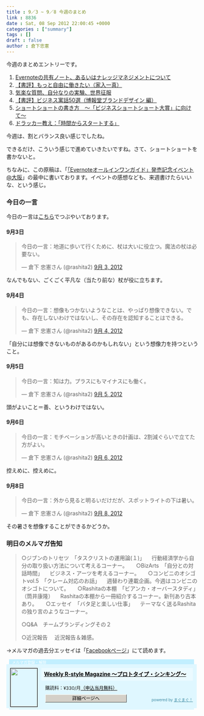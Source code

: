 ```yaml
---
title : 9／3 ~ 9／8 今週のまとめ
link : 8836
date : Sat, 08 Sep 2012 22:00:45 +0000
categories : ["summary"]
tags : []
draft : false
author : 倉下忠憲
---
```


今週のまとめエントリーです。

<ol>
<li><a href="https://rashita.net/blog/?p=8810">Evernoteの共有ノート、あるいはナレッジマネジメントについて</a></li>
<li><a href="https://rashita.net/blog/?p=8814">【書評】もっと自由に働きたい（家入一真）</a></li>
<li><a href="https://rashita.net/blog/?p=8818">気楽な質問、自分なりの実験、世界征服</a></li>
<li><a href="https://rashita.net/blog/?p=8822">【書評】ビジネス寓話50選（博報堂ブランドデザイン 編）</a></li>
<li><a href="https://rashita.net/blog/?p=8827">ショートショートの書き方　〜「ビジネスショートショート大賞」に向けて〜</a></li>
<li><a href="https://rashita.net/blog/?p=8830">ドラッカー教え：「時間からスタートする」</a></li>
</ol>

今週は、割とバランス良い感じでしたね。

できるだけ、こういう感じで進めていきたいですね。さて、ショートショートを書かないと。

ちなみに、この原稿は、「<a href="http://kokucheese.com/event/index/47372/">「Evernoteオールインワンガイド」発売記念イベント@大阪</a>」の最中に書いております。イベントの感想なども、来週書けたらいいな、という感じ。


<h3>今日の一言</h3>
今日の一言は<a href="http://twitter.com/rashita2 ">こちら</a>でつぶやいております。
 
<h4>9月3日</h4>
<blockquote class="twitter-tweet" lang="ja"><p>今日の一言：地道に歩いて行くために、杖は大いに役立つ。魔法の杖は必要ない。</p>&mdash; 倉下 忠憲さん (@rashita2) <a href="https://twitter.com/rashita2/status/242431177699491840" data-datetime="2012-09-03T01:17:51+00:00">9月 3, 2012</a></blockquote>
<script src="//platform.twitter.com/widgets.js" charset="utf-8"></script>
なんでもない、ごくごく平凡な（当たり前な）杖が役に立ちます。

<h4>9月4日</h4>
<blockquote class="twitter-tweet" lang="ja"><p>今日の一言：想像もつかないようなことは、やっぱり想像できない。でも、存在しないわけではないし、その存在を認知することはできる。</p>&mdash; 倉下 忠憲さん (@rashita2) <a href="https://twitter.com/rashita2/status/242954527072993280" data-datetime="2012-09-04T11:57:27+00:00">9月 4, 2012</a></blockquote>
<script src="//platform.twitter.com/widgets.js" charset="utf-8"></script>
「自分には想像できないものがあるのかもしれない」という想像力を持つということ。

<h4>9月5日</h4>
<blockquote class="twitter-tweet" lang="ja"><p>今日の一言：知は力。プラスにもマイナスにも働く。</p>&mdash; 倉下 忠憲さん (@rashita2) <a href="https://twitter.com/rashita2/status/243285049225650176" data-datetime="2012-09-05T09:50:50+00:00">9月 5, 2012</a></blockquote>
<script src="//platform.twitter.com/widgets.js" charset="utf-8"></script>
頭がよいこと＝善、というわけではない。

<h4>9月6日</h4>
<blockquote class="twitter-tweet" lang="ja"><p>今日の一言：モチベーションが高いときの計画は、2割減ぐらいで立てた方がよい。</p>&mdash; 倉下 忠憲さん (@rashita2) <a href="https://twitter.com/rashita2/status/243677397566758912" data-datetime="2012-09-06T11:49:53+00:00">9月 6, 2012</a></blockquote>
<script src="//platform.twitter.com/widgets.js" charset="utf-8"></script>
控えめに、控えめに。

<h4>9月8日</h4>
<blockquote class="twitter-tweet" lang="ja"><p>今日の一言：外から見ると明るいだけだが、スポットライトの下は暑い。</p>&mdash; 倉下 忠憲さん (@rashita2) <a href="https://twitter.com/rashita2/status/244226343536037888" data-datetime="2012-09-08T00:11:12+00:00">9月 8, 2012</a></blockquote>
<script src="//platform.twitter.com/widgets.js" charset="utf-8"></script>
その暑さを想像することができるかどうか。

<h3>明日のメルマガ告知</h3>
<blockquote>
○ジブンのトリセツ　「タスクリストの運用論(１)」
　行動経済学から自分の取り扱い方法について考えるコーナー。
　
○BizArts　「自分との対話時間」
　ビジネス・アーツを考えるコーナー。
　
○コンビニのオシゴトvol.5　「クレーム対応のお話」
　週替わり連載企画。今週はコンビニのオシゴトについて。
　
○Rashitaの本棚　「ビアンカ・オーバースタディ」（筒井康隆）
　Rashitaの本棚から一冊紹介するコーナー。新刊あり古本あり。
　
○エッセイ　「バタ足と楽しい仕事」
　テーマなく送るRashitaの独り言のようなコーナー。

○Q&A　チームブランディングその２

○近況報告
　近況報告＆雑感。
</blockquote>

→メルマガの過去分エッセイは「<a href="http://www.facebook.com/home.php#!/rashitaportal">Facebookページ</a>」にて読めます。
<div style="width:500px;margin-bottom:20px;">
<div style="height:13px;background:url(http://img.mag2.com/mag2/common/publ/pub-form/wide_b_left_top.gif) no-repeat left top;"><div style="height:13px;background:url(http://img.mag2.com/mag2/common/publ/pub-form/wide_b_right_top.gif) no-repeat right top;"><div style="margin:0 7px;padding-left:8px; height:13px; color:#fff; background:#c2efff url(http://img.mag2.com/mag2/common/publ/pub-form/wide_b_tit.gif) no-repeat left top; font-size:10px;">メルマガ登録・解除</div></div></div>
<div style="padding:10px 0;background:#dff7ff url(http://img.mag2.com/mag2/common/publ/pub-form/wide_b_bg.gif) repeat-x;font-size:12px;"><a href="http://www.mag2.com/m/0001185133.html" style="border:none;"><img src="http://www.mag2.com/images/MagazineCover/0001185133c.png" width="70" height="100" style="margin:0 10px; position:absolute; border:#000 1px solid;" /></a>
<div style="margin:0 10px 0 92px; position:relative; height:95px;">
<div style="padding:8px 7px; background-color: #ebfaff; font-weight:bold; font-size:14px; line-height:1.2;"><a href="http://www.mag2.com/m/0001185133.html" style="color:#000;">Weekly R-style Magazine ～プロトタイプ・シンキング～ </a></div>
<div style="padding:10px 0 0 10px;">購読料：&yen;330/月<a href="http://www.mag2.com/read/charge.html" style="color:#000;">（申込当月無料）</a></div><div style="margin:10px 0 0 10px; height:20px;position:relative;"><a href="http://www.mag2.com/m/0001185133.html" style="color:#000;text-decoration:none;"><span style="padding:2px 70px;border:#404040 1px solid;border-top-color:#fff;border-left-color:#fff;background-color:#d4d0c8;text-align:center;">詳細ページへ</span></a><span style="position:absolute; right:0; bottom:0; color:#3f8ba5; font-size:10px;">powered by <a href="http://www.mag2.com/" target="_blank" style="color:#3f8ba5;">まぐまぐ！</a></span></div></div>
</div>
<div style="height:4px;background:url(http://img.mag2.com/mag2/common/publ/pub-form/wide_b_left_bot.gif) no-repeat left top;"><div style="background:url(http://img.mag2.com/mag2/common/publ/pub-form/wide_b_right_bot.gif) no-repeat right top;"><div style="margin:0 7px;padding-left:8px; height:4px; background-color:#dff7ff; font-size:1px;">&nbsp;</div></div></div>
</div>
